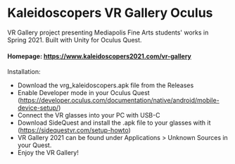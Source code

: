 # Kaleidoscopers VR Gallery Oculus

VR Gallery project presenting Mediapolis Fine Arts students' works in Spring 2021.
Built with Unity for Oculus Quest.
#### Homepage: https://www.kaleidoscopers2021.com/vr-gallery

Installation:
- Download the vrg_kaleidoscopers.apk file from the Releases
- Enable Developer mode in your Oculus Quest (https://developer.oculus.com/documentation/native/android/mobile-device-setup/)
- Connect the VR glasses into your PC with USB-C
- Download SideQuest and install the .apk file to your glasses with it (https://sidequestvr.com/setup-howto)
- VR Gallery 2021 can be found under Applications > Unknown Sources in your Quest.
- Enjoy the VR Gallery!
